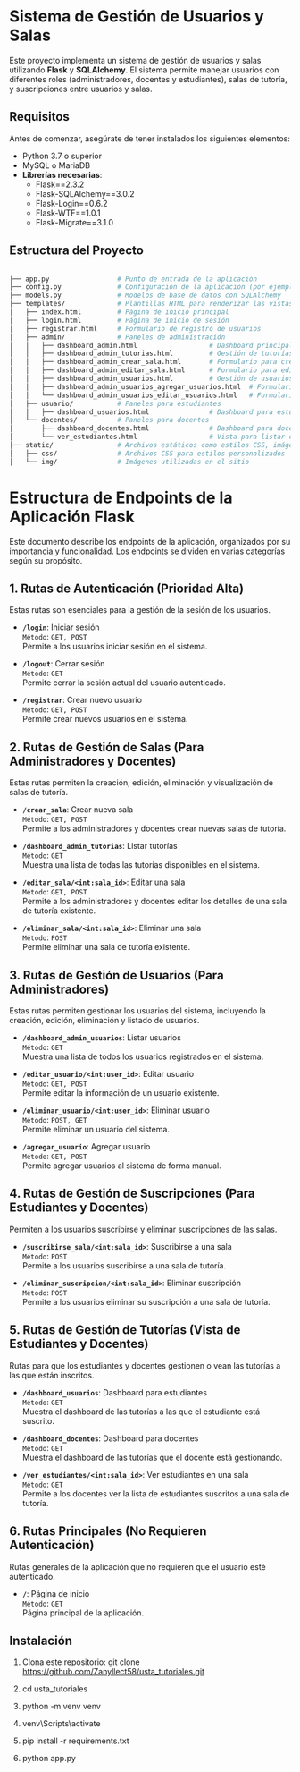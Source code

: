 # Sistema de Gestión de Usuarios y Salas

Este proyecto implementa un sistema de gestión de usuarios y salas utilizando **Flask** y **SQLAlchemy**. El sistema permite manejar usuarios con diferentes roles (administradores, docentes y estudiantes), salas de tutoría, y suscripciones entre usuarios y salas.

## Requisitos

Antes de comenzar, asegúrate de tener instalados los siguientes elementos:

- Python 3.7 o superior
- MySQL o MariaDB
- **Librerías necesarias**:
  - Flask==2.3.2
  - Flask-SQLAlchemy==3.0.2
  - Flask-Login==0.6.2
  - Flask-WTF==1.0.1
  - Flask-Migrate==3.1.0

## Estructura del Proyecto

```bash

├── app.py                 # Punto de entrada de la aplicación
├── config.py              # Configuración de la aplicación (por ejemplo, base de datos, claves secretas)
├── models.py              # Modelos de base de datos con SQLAlchemy
├── templates/             # Plantillas HTML para renderizar las vistas
│   ├── index.html         # Página de inicio principal
│   ├── login.html         # Página de inicio de sesión
│   ├── registrar.html     # Formulario de registro de usuarios
│   ├── admin/             # Paneles de administración
│   │   ├── dashboard_admin.html                  # Dashboard principal para admin
│   │   ├── dashboard_admin_tutorias.html         # Gestión de tutorías
│   │   ├── dashboard_admin_crear_sala.html       # Formulario para crear salas
│   │   ├── dashboard_admin_editar_sala.html      # Formulario para editar salas
│   │   ├── dashboard_admin_usuarios.html         # Gestión de usuarios
│   │   ├── dashboard_admin_usuarios_agregar_usuarios.html  # Formulario para agregar usuarios
│   │   └── dashboard_admin_usuarios_editar_usuarios.html   # Formulario para editar usuarios
│   ├── usuario/           # Paneles para estudiantes
│   │   ├── dashboard_usuarios.html               # Dashboard para estudiantes
│   └── docentes/          # Paneles para docentes
│       ├── dashboard_docentes.html               # Dashboard para docentes
│       └── ver_estudiantes.html                  # Vista para listar estudiantes inscritos en una sala
├── static/                # Archivos estáticos como estilos CSS, imágenes y scripts JS
│   ├── css/               # Archivos CSS para estilos personalizados
│   └── img/               # Imágenes utilizadas en el sitio

```
# **Estructura de Endpoints de la Aplicación Flask**


Este documento describe los endpoints de la aplicación, organizados por su importancia y funcionalidad. Los endpoints se dividen en varias categorías según su propósito.

## 1. Rutas de Autenticación (Prioridad Alta)

Estas rutas son esenciales para la gestión de la sesión de los usuarios.

- **`/login`**: Iniciar sesión  
  `Método`: `GET, POST`  
  Permite a los usuarios iniciar sesión en el sistema.

- **`/logout`**: Cerrar sesión  
  `Método`: `GET`  
  Permite cerrar la sesión actual del usuario autenticado.

- **`/registrar`**: Crear nuevo usuario  
  `Método`: `GET, POST`  
  Permite crear nuevos usuarios en el sistema.

## 2. Rutas de Gestión de Salas (Para Administradores y Docentes)

Estas rutas permiten la creación, edición, eliminación y visualización de salas de tutoría.

- **`/crear_sala`**: Crear nueva sala  
  `Método`: `GET, POST`  
  Permite a los administradores y docentes crear nuevas salas de tutoría.

- **`/dashboard_admin_tutorias`**: Listar tutorías  
  `Método`: `GET`  
  Muestra una lista de todas las tutorías disponibles en el sistema.

- **`/editar_sala/<int:sala_id>`**: Editar una sala  
  `Método`: `GET, POST`  
  Permite a los administradores y docentes editar los detalles de una sala de tutoría existente.

- **`/eliminar_sala/<int:sala_id>`**: Eliminar una sala  
  `Método`: `POST`  
  Permite eliminar una sala de tutoría existente.

## 3. Rutas de Gestión de Usuarios (Para Administradores)

Estas rutas permiten gestionar los usuarios del sistema, incluyendo la creación, edición, eliminación y listado de usuarios.

- **`/dashboard_admin_usuarios`**: Listar usuarios  
  `Método`: `GET`  
  Muestra una lista de todos los usuarios registrados en el sistema.

- **`/editar_usuario/<int:user_id>`**: Editar usuario  
  `Método`: `GET, POST`  
  Permite editar la información de un usuario existente.

- **`/eliminar_usuario/<int:user_id>`**: Eliminar usuario  
  `Método`: `POST, GET`  
  Permite eliminar un usuario del sistema.

- **`/agregar_usuario`**: Agregar usuario  
  `Método`: `GET, POST`  
  Permite agregar usuarios al sistema de forma manual.

## 4. Rutas de Gestión de Suscripciones (Para Estudiantes y Docentes)

Permiten a los usuarios suscribirse y eliminar suscripciones de las salas.

- **`/suscribirse_sala/<int:sala_id>`**: Suscribirse a una sala  
  `Método`: `POST`  
  Permite a los usuarios suscribirse a una sala de tutoría.

- **`/eliminar_suscripcion/<int:sala_id>`**: Eliminar suscripción  
  `Método`: `POST`  
  Permite a los usuarios eliminar su suscripción a una sala de tutoría.

## 5. Rutas de Gestión de Tutorías (Vista de Estudiantes y Docentes)

Rutas para que los estudiantes y docentes gestionen o vean las tutorías a las que están inscritos.

- **`/dashboard_usuarios`**: Dashboard para estudiantes  
  `Método`: `GET`  
  Muestra el dashboard de las tutorías a las que el estudiante está suscrito.

- **`/dashboard_docentes`**: Dashboard para docentes  
  `Método`: `GET`  
  Muestra el dashboard de las tutorías que el docente está gestionando.

- **`/ver_estudiantes/<int:sala_id>`**: Ver estudiantes en una sala  
  `Método`: `GET`  
  Permite a los docentes ver la lista de estudiantes suscritos a una sala de tutoría.

## 6. Rutas Principales (No Requieren Autenticación)

Rutas generales de la aplicación que no requieren que el usuario esté autenticado.

- **`/`**: Página de inicio  
  `Método`: `GET`  
  Página principal de la aplicación.


## Instalación

1. Clona este repositorio: git clone https://github.com/Zanyllect58/usta_tutoriales.git

2. cd usta_tutoriales

3. python -m venv venv
   
4. venv\Scripts\activate

5. pip install -r requirements.txt
   
6. python app.py


